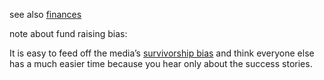 see also [finances](obsidian://open?vault=finances)



note about fund raising bias:

It is easy to feed off the media’s [survivorship bias](https://en.wikipedia.org/wiki/Survivorship_bias) and think everyone else has a much easier time because you hear only about the success stories.

